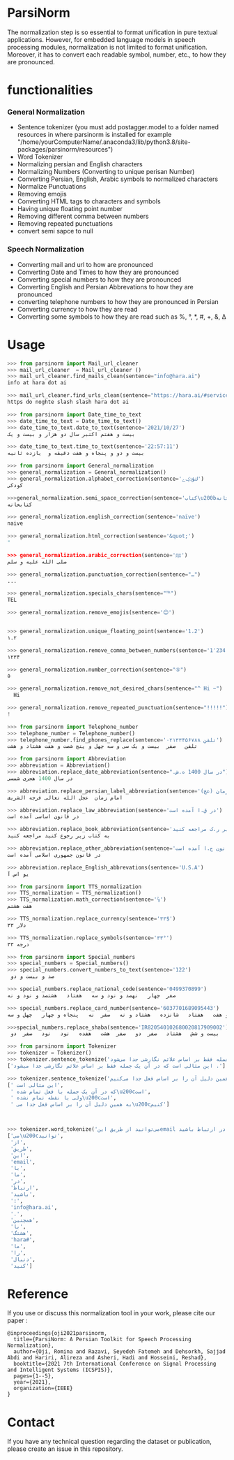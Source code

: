 <div dir='ltr' align='left'>

# ParsiNorm
The normalization step is so essential to format unification in pure textual applications. However, for embedded language models in speech processing modules, normalization is not limited to format unification. Moreover, it has to convert each readable symbol, number, etc., to how they are pronounced. 

<h1>functionalities</h1>

<h3> General Normalization</h3>

+ Sentence tokenizer (you must add postagger.model to a folder named resources in where parsinorm is installed for example "/home/yourComputerName/.anaconda3/lib/python3.8/site-packages/parsinorm/resources")
+ Word Tokenizer
+ Normalizing persian and English characters 
+ Normalizing Numbers (Converting to unique perisan Number)
+ Converting Persian, English, Arabic symbols to normalized characters
+ Normalize Punctuations
+ Removing emojis
+ Converting HTML tags to characters and symbols
+ Having unique floating point number
+ Removing different comma between numbers
+ Removing repeated punctuations
+ convert semi sapce to null

<h3> Speech Normalization</h3>

+ Converting mail and url to how are pronounced
+ Converting Date and Times to how they are pronounced
+ Converting special numbers to how they are pronounced
+ Converting English and Persian Abbrevations to how they are pronounced
+ converting telephone numbers to how they are pronounced in Persian
+ Converting currency to how they are read
+ Converting some symbols to how they are read such as %, °, *, #, +, &, Δ

<h1>Usage</h1>

```python
>>> from parsinorm import Mail_url_cleaner 
>>> mail_url_cleaner  = Mail_url_cleaner ()
>>> mail_url_cleaner.find_mails_clean(sentence="info@hara.ai")
info at hara dot ai

>>> mail_url_cleaner.find_urls_clean(sentence="https://hara.ai/#services")
https do noghte slash slash hara dot ai

>>> from parsinorm import Date_time_to_text
>>> date_time_to_text = Date_time_to_text()
>>> date_time_to_text.date_to_text(sentence='2021/10/27')
بیست و هفتم اکتبر سال دو هزار و بیست و یک

>>> date_time_to_text.time_to_text(sentence='22:57:11')
بیست و دو و پنجاه و هفت دقیقه و  یازده ثانیه

>>> from parsinorm import General_normalization
>>> general_normalization = General_normalization()
>>> general_normalization.alphabet_correction(sentence='ﻙﯘݙݤﮮ')
کودکی

>>>general_normalization.semi_space_correction(sentence='کتاب\u200bخانه')
کتابخانه

>>> general_normalization.english_correction(sentence='naïve')
naive

>>> general_normalization.html_correction(sentence='&quot;')
"

>>> general_normalization.arabic_correction(sentence='ﷺ')
صلی الله علیه و سلم

>>> general_normalization.punctuation_correction(sentence="…")
...

>>> general_normalization.specials_chars(sentence="℡")
TEL

>>> general_normalization.remove_emojis(sentence='😊')


>>> general_normalization.unique_floating_point(sentence='1،2')
۱.۲

>>> general_normalization.remove_comma_between_numbers(sentence='1٬234')
۱۲۳۴

>>> general_normalization.number_correction(sentence="⑤")
۵

>>> general_normalization.remove_not_desired_chars(sentence="^ Hi ~")
  Hi  

>>> general_normalization.remove_repeated_punctuation(sentence="!!!!!")
!

>>> from parsinorm import Telephone_number
>>> telephone_number = Telephone_number()
>>> telephone_number.find_phones_replace(sentence='تلفن ۰۲۱۳۳۴۵۶۷۸۸')
تلفن   صفر  بیست و یک سی و سه چهل و پنج شصت و هفت هشتاد و هشت

>>> from parsinorm import Abbreviation
>>> abbreviation = Abbreviation()
>>> abbreviation.replace_date_abbreviation(sentence=".در سال 1400 ه.ش")
در سال 1400 هجری شمسی

>>> abbreviation.replace_persian_label_abbreviation(sentence='امام زمان (عج)')
امام زمان  عجل الله تعالی فرجه الشریف 

>>> abbreviation.replace_law_abbreviation(sentence='در ق.ا آمده است')
در قانون اساسی آمده است

>>> abbreviation.replace_book_abbreviation(sentence='به کتاب زیر ر.ک مراجعه کنید')
به کتاب زیر رجوع کنید مراجعه کنید

>>> abbreviation.replace_other_abbreviation(sentence='در قانون ج.ا آمده است')
در قانون جمهوری اسلامی آمده است

>>> abbreviation.replace_English_abbrevations(sentence='U.S.A')
یو اس آ

>>> from parsinorm import TTS_normalization
>>> TTS_normalization = TTS_normalization()
>>> TTS_normalization.math_correction(sentence='⅞')
هفت هشتم

>>> TTS_normalization.replace_currency(sentence='۳۳$')
۳۳ دلار

>>> TTS_normalization.replace_symbols(sentence='۳۳°')
۳۳ درجه 

>>> from parsinorm import Special_numbers
>>> special_numbers = Special_numbers()
>>> special_numbers.convert_numbers_to_text(sentence='122')
 صد و بیست و دو

>>> special_numbers.replace_national_code(sentence='0499370899')
صفر  چهار   نهصد و نود و سه   هفتاد   هشتصد و نود و نه

>>> special_numbers.replace_card_number(sentence='6037701689095443')
شصت   سی و هفت   هفتاد   شانزده   هشتاد و نه   صفر  نه   پنجاه و چهار   چهل و سه

>>>special_numbers.replace_shaba(sentence='IR820540102680020817909002')
 آی آر   هشتاد و دو   صفر  پنج   چهل   ده   بیست و شش   هشتاد   صفر  دو   صفر  هشت   هفده   نود   نود   صفر  دو 

>>> from parsinorm import Tokenizer
>>> tokenizer = Tokenizer()
>>> tokenizer.sentence_tokenize('این مثالی است که در آن یک جمله فقط بر اساس علائم نگارشی جدا می‌شود.',verb_seperator= False)
['این مثالی است که در آن یک جمله فقط بر اساس علائم نگارشی جدا میشود .']

>>> tokenizer.sentence_tokenize('این مثالی است که در آن یک جمله با فعل تمام شده‌است ولی با نقطه تمام نشده‌است به همین دلیل آن را بر اساس فعل جدا می‌کنیم',verb_seperator= True)
[' این مثالی است',
 ' که در آن یک جمله با فعل تمام شده\u200cاست',
 ' ولی با نقطه تمام نشده\u200cاست',
 ' به همین دلیل آن را بر اساس فعل جدا می\u200cکنیم']



>>> tokenizer.word_tokenize('می‌توانید از طریق اینemail با ما در ارتباط باشید: info@hara.ai. همچنین با هشتگ #hara ما را دنبال کنید')
['می\u200cتوانید',
 'از',
 'طریق',
 'این',
 'email',
 'با',
 'ما',
 'در',
 'ارتباط',
 'باشید',
 ':',
 'info@hara.ai',
 '.',
 'همچنین',
 'با',
 'هشتگ',
 'hara#',
 'ما',
 'را',
 'دنبال',
 'کنید']

```


<h1> Reference </h1>

If you use or discuss this normalization tool in your work, please cite our paper :

```
@inproceedings{oji2021parsinorm,
  title={ParsiNorm: A Persian Toolkit for Speech Processing Normalization},
  author={Oji, Romina and Razavi, Seyedeh Fatemeh and Dehsorkh, Sajjad Abdi and Hariri, Alireza and Asheri, Hadi and Hosseini, Reshad},
  booktitle={2021 7th International Conference on Signal Processing and Intelligent Systems (ICSPIS)},
  pages={1--5},
  year={2021},
  organization={IEEE}
}
```

<h1> Contact </h1>

If you have any technical question regarding the dataset or publication, please
create an issue in this repository.


</div>
